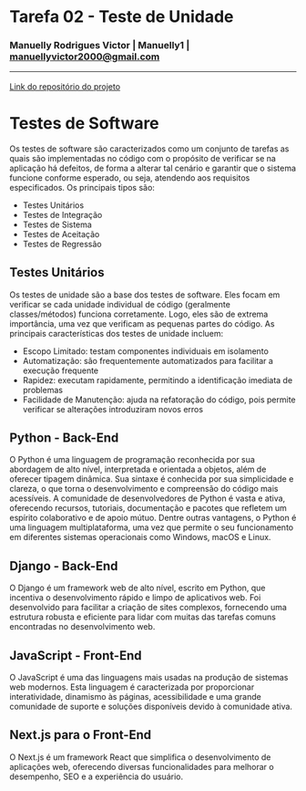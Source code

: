 # Tarefa 02 - Teste de Unidade

### Manuelly Rodrigues Victor | Manuelly1 | manuellyvictor2000@gmail.com <hr> 

[Link do repositório do projeto](https://github.com/melquetrindade/sigQueijaria.git)

# Testes de Software

Os testes de software são caracterizados como um conjunto de tarefas as quais são implementadas no código com o propósito de verificar se na aplicação há defeitos, de forma a alterar tal cenário e garantir que o sistema funcione conforme esperado, ou seja, atendendo aos requisitos especificados. Os principais tipos são:

* Testes Unitários
* Testes de Integração
* Testes de Sistema
* Testes de Aceitação
* Testes de Regressão

## Testes Unitários

Os testes de unidade são a base dos testes de software. Eles focam em verificar se cada unidade individual de código (geralmente classes/métodos) funciona corretamente. Logo, eles são de extrema importância, uma vez que verificam as pequenas partes do código. As principais características dos testes de unidade incluem:

* Escopo Limitado: testam componentes individuais em isolamento
* Automatização: são frequentemente automatizados para facilitar a execução frequente
* Rapidez: executam rapidamente, permitindo a identificação imediata de problemas
* Facilidade de Manutenção: ajuda na refatoração do código, pois permite verificar se alterações introduziram novos erros

## Python - Back-End

O Python é uma linguagem de programação reconhecida por sua abordagem de alto nível, interpretada e orientada a objetos, além de oferecer tipagem dinâmica. Sua sintaxe é conhecida por sua simplicidade e clareza, o que torna o desenvolvimento e compreensão do código mais acessíveis. A comunidade de desenvolvedores de Python é vasta e ativa, oferecendo recursos, tutoriais, documentação e pacotes que refletem um espírito colaborativo e de apoio mútuo. Dentre outras vantagens, o Python é uma linguagem multiplataforma, uma vez que permite o seu funcionamento em diferentes sistemas operacionais como Windows, macOS e Linux.

## Django - Back-End

O Django é um framework web de alto nível, escrito em Python, que incentiva o desenvolvimento rápido e limpo de aplicativos web. Foi desenvolvido para facilitar a criação de sites complexos, fornecendo uma estrutura robusta e eficiente para lidar com muitas das tarefas comuns encontradas no desenvolvimento web.

## JavaScript - Front-End

O JavaScript é uma das linguagens mais usadas na produção de sistemas web modernos. Esta linguagem é caracterizada por proporcionar interatividade, dinamismo às páginas, acessibilidade e uma grande comunidade de suporte e soluções disponíveis devido à comunidade ativa. 

## Next.js para o Front-End

O Next.js é um framework React que simplifica o desenvolvimento de aplicações web, oferecendo diversas funcionalidades para melhorar o desempenho, SEO e a experiência do usuário. 


